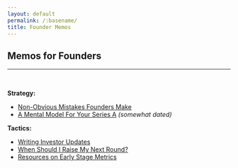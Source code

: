 ```yaml
---
layout: default
permalink: /:basename/
title: Founder Memos
---
```


## Memos for Founders

----

<br/>

**Strategy:**
* [Non-Obvious Mistakes Founders Make](/non-obvious-mistakes)
* [A Mental Model For Your Series A](/series-a-benchmarks) *(somewhat dated)* 

**Tactics:**  
* [Writing Investor Updates](/writing-investor-updates)   
* [When Should I Raise My Next Round?](/timing-your-next-round)  
* [Resources on Early Stage Metrics](/metrics)   



<br/>
<br/>
<br/>





<!--

<span style="color:#A9A9A9;">2023-09</span> &emsp;&emsp;&emsp; [Designing Experiments That Work](https://pivotal.substack.com/p/the-worst-outcome-is-a-mediocre-success)   


<span style="color:#A9A9A9;">2024-02</span> &emsp;&emsp;&emsp; [Getting the Most Out of Me](/user-manual)   


<span style="color:#A9A9A9;">2022-11</span> &emsp;&emsp;&emsp; [Market Update, Q4 2022](/market-update-2022-q4)  
<span style="color:#A9A9A9;">2023-04</span> &emsp;&emsp;&emsp; [Market Update, Q1 2023](/market-update-2023-q1)  
<span style="color:#A9A9A9;">2024-05</span> &emsp;&emsp;&emsp; [Market Update, Q1 2024](/market-update-2024-q1)  

-->

<!--
Investor updates

Finding the right investor
Should you raise venture capital?
Headcount is a vanity metric
The iron law of pricing
Sales comp model
Cash and runway model
Levelling up as a founder
first marketing hire
first sales hire
progressive derisking (patents etc)
-->


